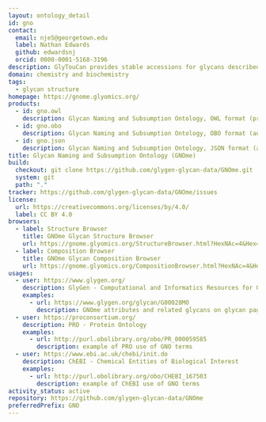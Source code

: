 ```yaml
---
layout: ontology_detail
id: gno
contact:
  email: nje5@georgetown.edu
  label: Nathan Edwards
  github: edwardsnj
  orcid: 0000-0001-5168-3196
description: GlyTouCan provides stable accessions for glycans described at varyious degrees of characterization, including compositions (no linkage) and topologies (no carbon bond positions or anomeric configurations). GNOme organizes these stable accessions for interative browsing, for text-based searching, and for automated reasoning with well-defined characterization levels.
domain: chemistry and biochemistry
tags:
  - glycan structure
homepage: https://gnome.glyomics.org/
products:
  - id: gno.owl
    description: Glycan Naming and Subsumption Ontology, OWL format (primary)
  - id: gno.obo
    description: Glycan Naming and Subsumption Ontology, OBO format (automated conversion from OWL)
  - id: gno.json
    description: Glycan Naming and Subsumption Ontology, JSON format (automated conversion from OWL)
title: Glycan Naming and Subsumption Ontology (GNOme)
build:
  checkout: git clone https://github.com/glygen-glycan-data/GNOme.git
  system: git
  path: "."
tracker: https://github.com/glygen-glycan-data/GNOme/issues
license:
  url: https://creativecommons.org/licenses/by/4.0/
  label: CC BY 4.0
browsers:
  - label: Structure Browser
    title: GNOme Glycan Structure Browser
    url: https://gnome.glyomics.org/StructureBrowser.html?HexNAc=4&Hex=5&dHex=1&NeuAc=2
  - label: Composition Browser
    title: GNOme Glycan Composition Browser
    url: https://gnome.glyomics.org/CompositionBrowser.html?HexNAc=4&Hex=5&dHex=1&NeuAc=2
usages:
  - user: https://www.glygen.org/
    description: GlyGen - Computational and Informatics Resources for Glycoscience
    examples:
      - url: https://www.glygen.org/glycan/G00028MO
        description: GNOme attributes and related glycans on glycan pages
  - user: https://proconsortium.org/
    description: PRO - Protein Ontology
    examples:
      - url: http://purl.obolibrary.org/obo/PR_000059585
        description: example of PRO use of GNO terms
  - user: https://www.ebi.ac.uk/chebi/init.do
    description: ChEBI - Chemical Entities of Biological Interest
    examples:
      - url: http://purl.obolibrary.org/obo/CHEBI_167503
        description: example of ChEBI use of GNO terms
activity_status: active
repository: https://github.com/glygen-glycan-data/GNOme
preferredPrefix: GNO
---
```

